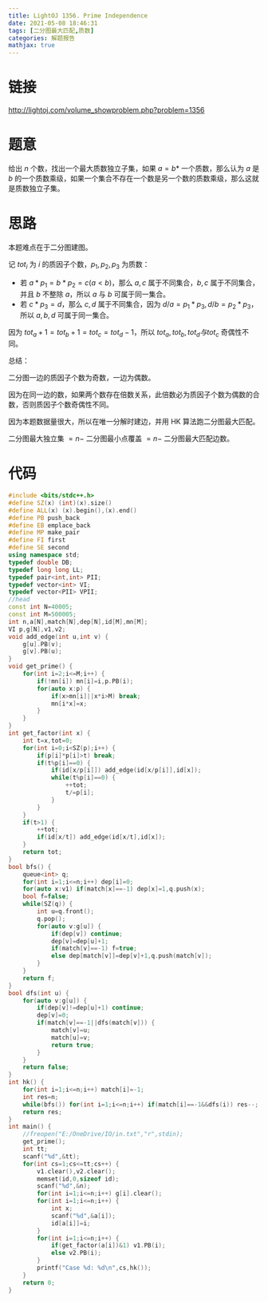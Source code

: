 ```yaml
---
title: LightOJ 1356. Prime Independence
date: 2021-05-08 18:46:31
tags: [二分图最大匹配,质数]
categories: 解题报告
mathjax: true
---
```


# 链接

<http://lightoj.com/volume_showproblem.php?problem=1356>

# 题意

给出 $n$ 个数，找出一个最大质数独立子集，如果 $a=b*$ 一个质数，那么认为 $a$ 是 $b$ 的一个质数乘级，如果一个集合不存在一个数是另一个数的质数乘级，那么这就是质数独立子集。

<!--more-->

# 思路

本题难点在于二分图建图。

记 $tot_i$ 为 $i$ 的质因子个数，$p_1,p_2,p_3$ 为质数：

- 若 $a*p_1=b*p_2=c(a<b)$，那么 $a,c$ 属于不同集合，$b,c$ 属于不同集合，并且 $b$ 不整除 $a$，所以 $a$ 与 $b$ 可属于同一集合。
- 若 $c*p_3=d$，那么 $c,d$ 属于不同集合，因为 $d/a=p_1*p_3,d/b=p_2*p_3$，所以 $a,b,d$ 可属于同一集合。

因为 $tot_a+1=tot_b+1=tot_c=tot_d-1$，所以 $tot_a,tot_b,tot_d 与 tot_c$ 奇偶性不同。

总结：

二分图一边的质因子个数为奇数，一边为偶数。

因为在同一边的数，如果两个数存在倍数关系，此倍数必为质因子个数为偶数的合数，否则质因子个数奇偶性不同。

因为本题数据量很大，所以在唯一分解时建边，并用 HK 算法跑二分图最大匹配。

二分图最大独立集 $=n-$ 二分图最小点覆盖 $=n-$ 二分图最大匹配边数。

# 代码

```cpp
#include <bits/stdc++.h>
#define SZ(x) (int)(x).size()
#define ALL(x) (x).begin(),(x).end()
#define PB push_back
#define EB emplace_back
#define MP make_pair
#define FI first
#define SE second
using namespace std;
typedef double DB;
typedef long long LL;
typedef pair<int,int> PII;
typedef vector<int> VI;
typedef vector<PII> VPII;
//head
const int N=40005;
const int M=500005;
int n,a[N],match[N],dep[N],id[M],mn[M];
VI p,g[N],v1,v2;
void add_edge(int u,int v) {
    g[u].PB(v);
    g[v].PB(u);
}
void get_prime() {
    for(int i=2;i<=M;i++) {
        if(!mn[i]) mn[i]=i,p.PB(i);
        for(auto x:p) {
            if(x>mn[i]||x*i>M) break;
            mn[i*x]=x;
        }
    }
}
int get_factor(int x) {
    int t=x,tot=0;
    for(int i=0;i<SZ(p);i++) {
        if(p[i]*p[i]>t) break;
        if(t%p[i]==0) {
            if(id[x/p[i]]) add_edge(id[x/p[i]],id[x]);
            while(t%p[i]==0) {
                ++tot;
                t/=p[i];
            }
        }
    }
    if(t>1) {
        ++tot;
        if(id[x/t]) add_edge(id[x/t],id[x]);
    }
    return tot;
}
bool bfs() {
    queue<int> q;
    for(int i=1;i<=n;i++) dep[i]=0;
    for(auto x:v1) if(match[x]==-1) dep[x]=1,q.push(x);
    bool f=false;
    while(SZ(q)) {
        int u=q.front();
        q.pop();
        for(auto v:g[u]) {
            if(dep[v]) continue;
            dep[v]=dep[u]+1;
            if(match[v]==-1) f=true;
            else dep[match[v]]=dep[v]+1,q.push(match[v]);
        }
    }
    return f;
}
bool dfs(int u) {
    for(auto v:g[u]) {
        if(dep[v]!=dep[u]+1) continue;
        dep[v]=0;
        if(match[v]==-1||dfs(match[v])) {
            match[v]=u;
            match[u]=v;
            return true;
        }
    }
    return false;
}
int hk() {
    for(int i=1;i<=n;i++) match[i]=-1;
    int res=n;
    while(bfs()) for(int i=1;i<=n;i++) if(match[i]==-1&&dfs(i)) res--;
    return res;
}
int main() {
    //freopen("E:/OneDrive/IO/in.txt","r",stdin);
    get_prime();
    int tt;
    scanf("%d",&tt);
    for(int cs=1;cs<=tt;cs++) {
        v1.clear(),v2.clear();
        memset(id,0,sizeof id);
        scanf("%d",&n);
        for(int i=1;i<=n;i++) g[i].clear();
        for(int i=1;i<=n;i++) {
            int x;
            scanf("%d",&a[i]);
            id[a[i]]=i;
        }
        for(int i=1;i<=n;i++) {
            if(get_factor(a[i])&1) v1.PB(i);
            else v2.PB(i);
        }
        printf("Case %d: %d\n",cs,hk());
    }
    return 0;
}
```